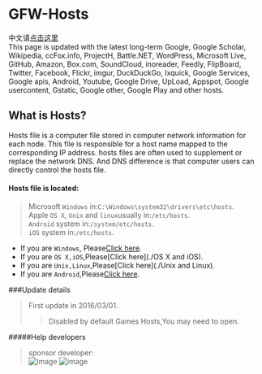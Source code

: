# GFW-Hosts
中文请[点击这里](./Chinese.md)<br>
This page is updated with the latest long-term Google, Google Scholar, Wikipedia, ccFox.info, ProjectH, Battle.NET, WordPress, Microsoft Live, GitHub, Amazon, Box.com, SoundCloud, inoreader, Feedly, FlipBoard, Twitter, Facebook, Flickr, imgur, DuckDuckGo, Ixquick, Google Services, Google apis, Android, Youtube, Google Drive, UpLoad, Appspot, Google usercontent, Gstatic, Google other, Google Play and other hosts.
## What is Hosts?
Hosts file is a computer file stored in computer network information for each node. This file is responsible for a host name mapped to the corresponding IP address. hosts files are often used to supplement or replace the network DNS. And DNS difference is that computer users can directly control the hosts file.
#### Hosts file is located:
 >Microsoft `Windows` in:`C:\Windows\system32\drivers\etc\hosts`.<br>
 >Apple `OS X`, `Unix` and `linux`usually in:`/etc/hosts`.<br>
 >`Android` system in:`/system/etc/hosts`.<br>
 >`iOS` system in:`/etc/hosts`.<br>
 
 * If you are `Windows`, Please[Click here](./Windows).
 * If you are `OS X,iOS`,Please[Click here](./OS X and iOS).
 * If you are `Unix,Linux`,Please[Click here](./Unix and Linux).
 * If you are `Android`,Please[Click here](./Android).

###Update details
>First update in 2016/03/01.
>>Disabled by default Games Hosts,You may need to open.
>>
 
#####Help developers
>sponsor developer:<br>
![image](http://54.175.97.254/images/alipay.jpg "Pay in Alipay")
![image](http://54.175.97.254/images/wechat.jpg "Pay in Wechat")
